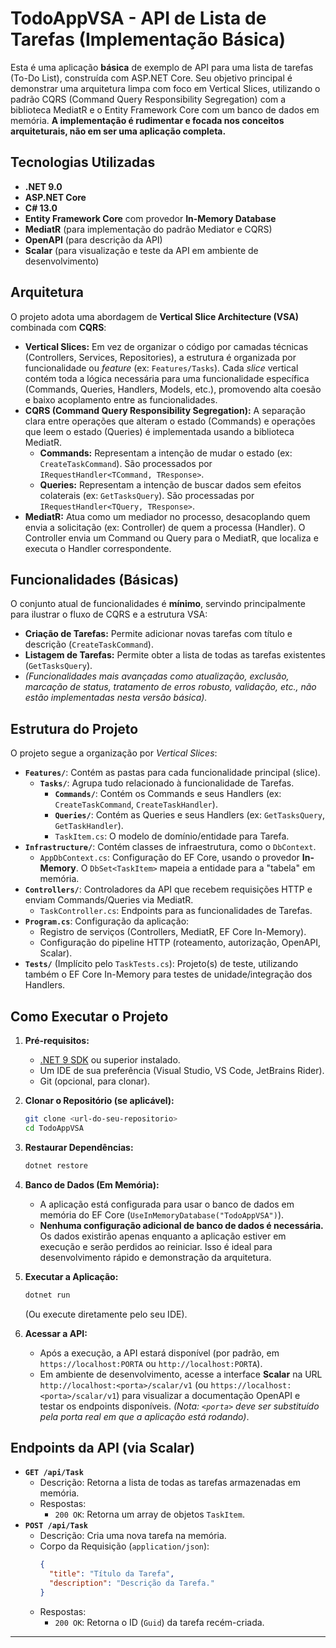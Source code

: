 # TodoAppVSA - API de Lista de Tarefas (Implementação Básica)

Esta é uma aplicação **básica** de exemplo de API para uma lista de tarefas (To-Do List), construída com ASP.NET Core. Seu objetivo principal é demonstrar uma arquitetura limpa com foco em Vertical Slices, utilizando o padrão CQRS (Command Query Responsibility Segregation) com a biblioteca MediatR e o Entity Framework Core com um banco de dados em memória. **A implementação é rudimentar e focada nos conceitos arquiteturais, não em ser uma aplicação completa.**

## Tecnologias Utilizadas

*   **.NET 9.0**
*   **ASP.NET Core**
*   **C# 13.0**
*   **Entity Framework Core** com provedor **In-Memory Database**
*   **MediatR** (para implementação do padrão Mediator e CQRS)
*   **OpenAPI** (para descrição da API)
*   **Scalar** (para visualização e teste da API em ambiente de desenvolvimento)

## Arquitetura

O projeto adota uma abordagem de **Vertical Slice Architecture (VSA)** combinada com **CQRS**:

*   **Vertical Slices:** Em vez de organizar o código por camadas técnicas (Controllers, Services, Repositories), a estrutura é organizada por funcionalidade ou *feature* (ex: `Features/Tasks`). Cada *slice* vertical contém toda a lógica necessária para uma funcionalidade específica (Commands, Queries, Handlers, Models, etc.), promovendo alta coesão e baixo acoplamento entre as funcionalidades.
*   **CQRS (Command Query Responsibility Segregation):** A separação clara entre operações que alteram o estado (Commands) e operações que leem o estado (Queries) é implementada usando a biblioteca MediatR.
    *   **Commands:** Representam a intenção de mudar o estado (ex: `CreateTaskCommand`). São processados por `IRequestHandler<TCommand, TResponse>`.
    *   **Queries:** Representam a intenção de buscar dados sem efeitos colaterais (ex: `GetTasksQuery`). São processadas por `IRequestHandler<TQuery, TResponse>`.
*   **MediatR:** Atua como um mediador no processo, desacoplando quem envia a solicitação (ex: Controller) de quem a processa (Handler). O Controller envia um Command ou Query para o MediatR, que localiza e executa o Handler correspondente.

## Funcionalidades (Básicas)

O conjunto atual de funcionalidades é **mínimo**, servindo principalmente para ilustrar o fluxo de CQRS e a estrutura VSA:

*   **Criação de Tarefas:** Permite adicionar novas tarefas com título e descrição (`CreateTaskCommand`).
*   **Listagem de Tarefas:** Permite obter a lista de todas as tarefas existentes (`GetTasksQuery`).
*   *(Funcionalidades mais avançadas como atualização, exclusão, marcação de status, tratamento de erros robusto, validação, etc., não estão implementadas nesta versão básica).*

## Estrutura do Projeto

O projeto segue a organização por *Vertical Slices*:

*   **`Features/`**: Contém as pastas para cada funcionalidade principal (slice).
    *   **`Tasks/`**: Agrupa tudo relacionado à funcionalidade de Tarefas.
        *   **`Commands/`**: Contém os Commands e seus Handlers (ex: `CreateTaskCommand`, `CreateTaskHandler`).
        *   **`Queries/`**: Contém as Queries e seus Handlers (ex: `GetTasksQuery`, `GetTaskHandler`).
        *   `TaskItem.cs`: O modelo de domínio/entidade para Tarefa.
*   **`Infrastructure/`**: Contém classes de infraestrutura, como o `DbContext`.
    *   `AppDbContext.cs`: Configuração do EF Core, usando o provedor **In-Memory**. O `DbSet<TaskItem>` mapeia a entidade para a "tabela" em memória.
*   **`Controllers/`**: Controladores da API que recebem requisições HTTP e enviam Commands/Queries via MediatR.
    *   `TaskController.cs`: Endpoints para as funcionalidades de Tarefas.
*   **`Program.cs`**: Configuração da aplicação:
    *   Registro de serviços (Controllers, MediatR, EF Core In-Memory).
    *   Configuração do pipeline HTTP (roteamento, autorização, OpenAPI, Scalar).
*   **`Tests/`** (Implícito pelo `TaskTests.cs`): Projeto(s) de teste, utilizando também o EF Core In-Memory para testes de unidade/integração dos Handlers.

## Como Executar o Projeto

1.  **Pré-requisitos:**
    *   [.NET 9 SDK](https://dotnet.microsoft.com/download/dotnet/9.0) ou superior instalado.
    *   Um IDE de sua preferência (Visual Studio, VS Code, JetBrains Rider).
    *   Git (opcional, para clonar).

2.  **Clonar o Repositório (se aplicável):**
    ```bash
    git clone <url-do-seu-repositorio>
    cd TodoAppVSA
    ```

3.  **Restaurar Dependências:**
    ```bash
    dotnet restore
    ```

4.  **Banco de Dados (Em Memória):**
    *   A aplicação está configurada para usar o banco de dados em memória do EF Core (`UseInMemoryDatabase("TodoAppVSA")`).
    *   **Nenhuma configuração adicional de banco de dados é necessária.** Os dados existirão apenas enquanto a aplicação estiver em execução e serão perdidos ao reiniciar. Isso é ideal para desenvolvimento rápido e demonstração da arquitetura.

5.  **Executar a Aplicação:**
    ```bash
    dotnet run
    ```
    (Ou execute diretamente pelo seu IDE).

6.  **Acessar a API:**
    *   Após a execução, a API estará disponível (por padrão, em `https://localhost:PORTA` ou `http://localhost:PORTA`).
    *   Em ambiente de desenvolvimento, acesse a interface **Scalar** na URL `http://localhost:<porta>/scalar/v1` (ou `https://localhost:<porta>/scalar/v1`) para visualizar a documentação OpenAPI e testar os endpoints disponíveis. *(Nota: `<porta>` deve ser substituído pela porta real em que a aplicação está rodando)*.

## Endpoints da API (via Scalar)

*   **`GET /api/Task`**
    *   Descrição: Retorna a lista de todas as tarefas armazenadas em memória.
    *   Respostas:
        *   `200 OK`: Retorna um array de objetos `TaskItem`.
*   **`POST /api/Task`**
    *   Descrição: Cria uma nova tarefa na memória.
    *   Corpo da Requisição (`application/json`):
        ```json
        {
          "title": "Título da Tarefa",
          "description": "Descrição da Tarefa."
        }
        ```
    *   Respostas:
        *   `200 OK`: Retorna o ID (`Guid`) da tarefa recém-criada.

---